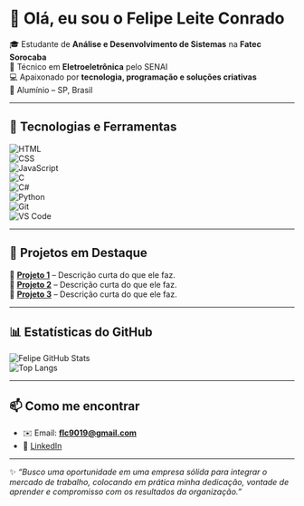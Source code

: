 # 👋 Olá, eu sou o Felipe Leite Conrado  

🎓 Estudante de **Análise e Desenvolvimento de Sistemas** na **Fatec Sorocaba**  
🔧 Técnico em **Eletroeletrônica** pelo SENAI  
💻 Apaixonado por **tecnologia, programação e soluções criativas**  
📍 Alumínio – SP, Brasil  

---

## 🚀 Tecnologias e Ferramentas  
![HTML](https://img.shields.io/badge/-HTML5-E34F26?style=for-the-badge&logo=html5&logoColor=fff)  
![CSS](https://img.shields.io/badge/-CSS3-1572B6?style=for-the-badge&logo=css3&logoColor=fff)  
![JavaScript](https://img.shields.io/badge/-JavaScript-F7DF1E?style=for-the-badge&logo=javascript&logoColor=000)  
![C](https://img.shields.io/badge/-C-00599C?style=for-the-badge&logo=c&logoColor=fff)  
![C#](https://img.shields.io/badge/-C%23-239120?style=for-the-badge&logo=c-sharp&logoColor=fff)  
![Python](https://img.shields.io/badge/-Python-3776AB?style=for-the-badge&logo=python&logoColor=fff)  
![Git](https://img.shields.io/badge/-Git-F05032?style=for-the-badge&logo=git&logoColor=fff)  
![VS Code](https://img.shields.io/badge/-VSCode-007ACC?style=for-the-badge&logo=visual-studio-code&logoColor=fff)  

---

## 📌 Projetos em Destaque  
🔹 [**Projeto 1**](#) – Descrição curta do que ele faz.  
🔹 [**Projeto 2**](#) – Descrição curta do que ele faz.  
🔹 [**Projeto 3**](#) – Descrição curta do que ele faz.  

---

## 📊 Estatísticas do GitHub  
![Felipe GitHub Stats](https://github-readme-stats.vercel.app/api?username=FelipeLeiteConrado&show_icons=true&theme=tokyonight)  
![Top Langs](https://github-readme-stats.vercel.app/api/top-langs/?username=FelipeLeiteConrado&layout=compact&theme=tokyonight)  

---

## 📫 Como me encontrar  
- ✉️ Email: **flc9019@gmail.com**  
- 💼 [LinkedIn](https://www.linkedin.com/in/seu-linkedin)  

---

✨ *“Busco uma oportunidade em uma empresa sólida para integrar o mercado de trabalho, colocando em prática minha dedicação, vontade de aprender e compromisso com os resultados da organização.”*  
